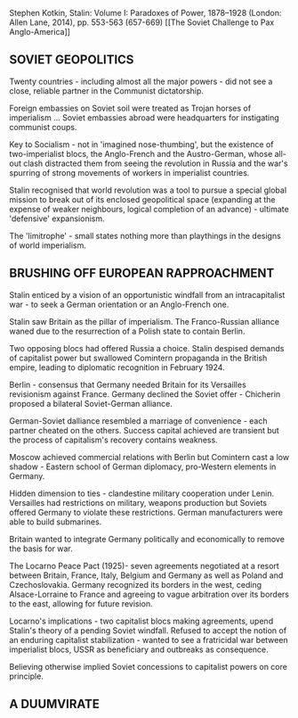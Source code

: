 Stephen Kotkin, Stalin: Volume I: Paradoxes of Power, 1878–1928 (London: Allen Lane, 2014), pp. 553-563 (657-669)
[[The Soviet Challenge to Pax Anglo-America]]

## SOVIET GEOPOLITICS

Twenty countries - including almost all the major powers - did not see a close, reliable partner in the Communist dictatorship.

Foreign embassies on Soviet soil were treated as Trojan horses of imperialism ... Soviet embassies abroad were headquarters for instigating communist coups.

Key to Socialism - not in 'imagined nose-thumbing', but the existence of two-imperialist blocs, the Anglo-French and the Austro-German, whose all-out clash distracted them from seeing the revolution in Russia and the war's spurring of strong movements of workers in imperialist countries.

Stalin recognised that world revolution was a tool to pursue a special global mission to break out of its enclosed geopolitical space (expanding at the expense of weaker neighbours, logical completion of an advance) - ultimate 'defensive' expansionism.

The 'limitrophe' - small states nothing more than playthings in the designs of world imperialism.

## BRUSHING OFF EUROPEAN RAPPROACHMENT

Stalin enticed by a vision of an opportunistic windfall from an intracapitalist war - to seek a German orientation or an Anglo-French one.

Stalin saw Britain as the pillar of imperialism. The Franco-Russian alliance waned due to the resurrection of a Polish state to contain Berlin.

Two opposing blocs had offered Russia a choice. Stalin despised demands of capitalist power but swallowed Comintern propaganda in the British empire, leading to diplomatic recognition in February 1924.

Berlin - consensus that Germany needed Britain for its Versailles revisionism against France. Germany declined the Soviet offer - Chicherin proposed a bilateral Soviet-German alliance.

German-Soviet dalliance resembled a marriage of convenience - each partner cheated on the others. Success capital achieved are transient but the process of capitalism's recovery contains weakness.

Moscow achieved commercial relations with Berlin but Comintern cast a low shadow - Eastern school of German diplomacy, pro-Western elements in Germany.

Hidden dimension to ties - clandestine military cooperation under Lenin. Versailles had restrictions on military, weapons production but Soviets offered Germany to violate these restrictions. German manufacturers were able to build submarines.

Britain wanted to integrate Germany politically and economically to remove the basis for war.

The Locarno Peace Pact (1925)- seven agreements negotiated at a resort between Britain, France, Italy, Belgium and Germany as well as Poland and Czechoslovakia. Germany recognized its borders in the west, ceding Alsace-Lorraine to France and agreeing to vague arbitration over its borders to the east, allowing for future revision.

Locarno's implications - two capitalist blocs making agreements, upend Stalin's theory of a pending Soviet windfall. Refused to accept the notion of an enduring capitalist stabilization - wanted to see a fratricidal war between imperialist blocs, USSR as beneficiary and outbreaks as consequence.

Believing otherwise implied Soviet concessions to capitalist powers on core principle.

## A DUUMVIRATE

